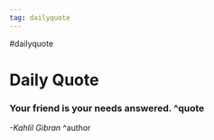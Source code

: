 ```yaml
---
tag: dailyquote
---
```


#dailyquote

# Daily Quote

### Your friend is your needs answered. ^quote
*-Kahlil Gibran* ^author
